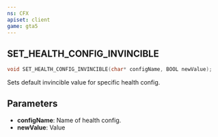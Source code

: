 ```yaml
---
ns: CFX
apiset: client
game: gta5
---
```

## SET_HEALTH_CONFIG_INVINCIBLE

```c
void SET_HEALTH_CONFIG_INVINCIBLE(char* configName, BOOL newValue);
```

Sets default invincible value for specific health config.

## Parameters
* **configName**: Name of health config.
* **newValue**: Value

